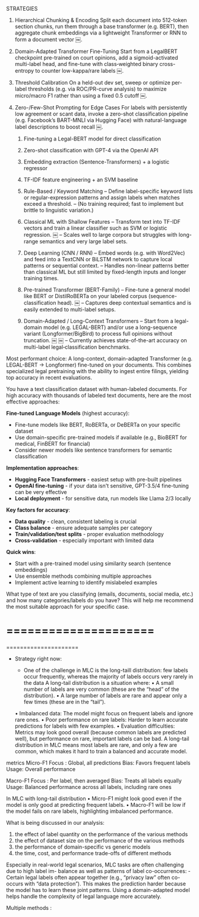 STRATEGIES 
1. Hierarchical Chunking & Encoding
Split each document into 512-token section chunks, run them through a base transformer (e.g. BERT), then aggregate chunk embeddings via a lightweight Transformer or RNN to form a document vector  ￼.

2. Domain-Adapted Transformer Fine-Tuning
Start from a LegalBERT checkpoint pre-trained on court opinions, add a sigmoid-activated multi-label head, and fine-tune with class‐weighted binary cross-entropy to counter low-kappa/rare labels  ￼.

3. Threshold Calibration
On a held-out dev set, sweep or optimize per-label thresholds (e.g. via ROC/PR-curve analysis) to maximize micro/macro F1 rather than using a fixed 0.5 cutoff  ￼.

4. Zero-/Few-Shot Prompting for Edge Cases
For labels with persistently low agreement or scant data, invoke a zero-shot classification pipeline (e.g. Facebook’s BART-MNLI via Hugging Face) with natural-language label descriptions to boost recall  ￼.








	1.	Fine-tuning a Legal-BERT model for direct classification
	2.	Zero-shot classification with GPT-4 via the OpenAI API
	3.	Embedding extraction (Sentence-Transformers) + a logistic regressor
	4.	TF-IDF feature engineering + an SVM baseline




	1.	Rule-Based / Keyword Matching
– Define label-specific keyword lists or regular-expression patterns and assign labels when matches exceed a threshold.
– (No training required; fast to implement but brittle to linguistic variation.)

	2.	Classical ML with Shallow Features
– Transform text into TF-IDF vectors and train a linear classifier such as SVM or logistic regression.  ￼
– Scales well to large corpora but struggles with long-range semantics and very large label sets.

	3.	Deep Learning (CNN / RNN)
– Embed words (e.g. with Word2Vec) and feed into a TextCNN or BiLSTM network to capture local patterns or sequential context.
– Handles non-linear patterns better than classical ML but still limited by fixed-length inputs and longer training times.

	4.	Pre-trained Transformer (BERT-Family)
– Fine-tune a general model like BERT or DistilRoBERTa on your labeled corpus (sequence-classification head).  ￼
– Captures deep contextual semantics and is easily extended to multi-label setups.

	5.	Domain-Adapted / Long-Context Transformers
– Start from a legal-domain model (e.g. LEGAL-BERT) and/or use a long-sequence variant (Longformer/BigBird) to process full opinions without truncation.  ￼ ￼
– Currently achieves state-of-the-art accuracy on multi-label legal‐classification benchmarks.

Most performant choice: A long-context, domain-adapted Transformer (e.g. LEGAL-BERT → Longformer) fine-tuned on your documents. This combines specialized legal pretraining with the ability to ingest entire filings, yielding top accuracy in recent evaluations.





You have a text classification dataset with human-labeled documents. For high accuracy with thousands of labeled text documents, here are the most effective approaches:

**Fine-tuned Language Models** (highest accuracy):
- Fine-tune models like BERT, RoBERTa, or DeBERTa on your specific dataset
- Use domain-specific pre-trained models if available (e.g., BioBERT for medical, FinBERT for financial)
- Consider newer models like sentence transformers for semantic classification

**Implementation approaches**:
- **Hugging Face Transformers** - easiest setup with pre-built pipelines
- **OpenAI fine-tuning** - if your data isn't sensitive, GPT-3.5/4 fine-tuning can be very effective
- **Local deployment** - for sensitive data, run models like Llama 2/3 locally

**Key factors for accuracy**:
- **Data quality** - clean, consistent labeling is crucial
- **Class balance** - ensure adequate samples per category
- **Train/validation/test splits** - proper evaluation methodology
- **Cross-validation** - especially important with limited data

**Quick wins**:
- Start with a pre-trained model using similarity search (sentence embeddings)
- Use ensemble methods combining multiple approaches
- Implement active learning to identify mislabeled examples

What type of text are you classifying (emails, documents, social media, etc.) and how many categories/labels do you have? This will help me recommend the most suitable approach for your specific case.


=====================
=====================
=====================
- Strategy right now: 
	- One of the challenge in MLC is the long-taill distribution: few labels occur frequently, whereas the majority of labels occurs
very rarely in the data
A long-tail distribution is a situation where:
	•	A small number of labels are very common (these are the “head” of the distribution).
	•	A large number of labels are rare and appear only a few times (these are in the “tail”).


	•	Imbalanced data: The model might focus on frequent labels and ignore rare ones.
	•	Poor performance on rare labels: Harder to learn accurate predictions for labels with few examples.
	•	Evaluation difficulties: Metrics may look good overall (because common labels are predicted well), but performance on rare, important labels can be bad.
A long-tail distribution in MLC means most labels are rare, and only a few are common, which makes it hard to train a balanced and accurate model.


metrics 
Micro-F1
Focus : Global, all predictions
Bias: Favors frequent labels
Usage: Overall performance


Macro-F1
Focus : Per label, then averaged
Bias: Treats all labels equally
Usage: Balanced performance across all labels, including rare ones

 In MLC with long-tail distribution
	•	Micro-F1 might look good even if the model is only good at predicting frequent labels.
	•	Macro-F1 will be low if the model fails on rare labels, highlighting imbalanced performance.

What is being discussed in our analysis: 
1) the effect of label quantity on the performance of the various methods
2) the effect of dataset size on the performance of the various methods
3) the performance of domain-specific vs generic models
4) the time, cost, and performance trade-offs of different methods



Especially in real-world legal scenarios, MLC tasks are often challenging due to high label im-
balance as well as patterns of label co-occurrences: 
	- Certain legal labels often appear together (e.g., “privacy law” often co-occurs with “data protection”). 
	This makes the prediction harder because the model has to learn these joint patterns.
Using a domain-adapted model helps handle the complexity of legal language more accurately.

Multiple methods : 

